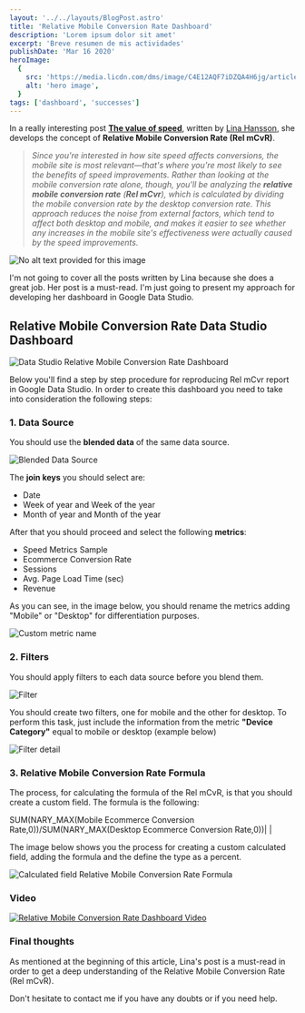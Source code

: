 ```yaml
---
layout: '../../layouts/BlogPost.astro'
title: 'Relative Mobile Conversion Rate Dashboard'
description: 'Lorem ipsum dolor sit amet'
excerpt: 'Breve resumen de mis actividades'
publishDate: 'Mar 16 2020'
heroImage:
  {
    src: 'https://media.licdn.com/dms/image/C4E12AQF7iDZQA4H6jg/article-cover_image-shrink_600_2000/0/1584121971770?e=1680134400&v=beta&t=tK59zpzO_beqEbLELJEQiVa9IbRrWu7C6y37m2izsuM',
    alt: 'hero image',
  }
tags: ['dashboard', 'successes']
---
```


In a really interesting post [**The value of speed**](https://web.dev/value-of-speed/), written by [Lina Hansson](https://web.dev/authors/linahansson), she develops the concept of **Relative Mobile Conversion Rate (Rel mCvR)**.

> _Since you're interested in how site speed affects conversions, the mobile site is most relevant—that's where you're most likely to see the benefits of speed improvements. Rather than looking at the mobile conversion rate alone, though, you'll be analyzing the_ **_relative mobile conversion rate_** _(_**_Rel mCvr_**_), which is calculated by dividing the mobile conversion rate by the desktop conversion rate. This approach reduces the noise from external factors, which tend to affect both desktop and mobile, and makes it easier to see whether any increases in the mobile site's effectiveness were actually caused by the speed improvements._

![No alt text provided for this image](https://media.licdn.com/dms/image/C4E12AQFBRtlRcTvsyg/article-inline_image-shrink_1000_1488/0/1584132582147?e=1680134400&v=beta&t=Ot6EhP4A_3MseQlFhFAVkdTZ-xuaSgPQ_9nQvaK0Tfc)

I'm not going to cover all the posts written by Lina because she does a great job. Her post is a must-read. I'm just going to present my approach for developing her dashboard in Google Data Studio.

## Relative Mobile Conversion Rate Data Studio Dashboard

![Data Studio Relative Mobile Conversion Rate Dashboard](https://media.licdn.com/dms/image/C4E12AQF7Mekm83T6ZQ/article-inline_image-shrink_1500_2232/0/1584131755254?e=1680134400&v=beta&t=nNPkjBDjWB9lvtKj67AXwQn49GV4-k6iF17QCaH30tk)

Below you'll find a step by step procedure for reproducing Rel mCvr report in Google Data Studio. In order to create this dashboard you need to take into consideration the following steps:

### 1\. Data Source

You should use the **blended data** of the same data source.

![Blended Data Source](https://media.licdn.com/dms/image/C4E12AQF5N8NeUfMo0w/article-inline_image-shrink_1000_1488/0/1584131662765?e=1680134400&v=beta&t=zrR7Pckz4fFMa7-w3HfSgGGPt-H-UAc_o8o13g_j7yI)

The **join keys** you should select are:

- Date
- Week of year and Week of the year
- Month of year and Month of the year

After that you should proceed and select the following **metrics**:

- Speed Metrics Sample
- Ecommerce Conversion Rate
- Sessions
- Avg. Page Load Time (sec)
- Revenue

As you can see, in the image below, you should rename the metrics adding "Mobile" or "Desktop" for differentiation purposes.

![Custom metric name](https://media.licdn.com/dms/image/C4E12AQGvD-THYktVZw/article-inline_image-shrink_400_744/0/1584125448820?e=1680134400&v=beta&t=xjUNYIZfcGZ9u2SMNB-rFUIhCWmAkiTGHjj-99ieii8)

### 2\. Filters

You should apply filters to each data source before you blend them.

![Filter](https://media.licdn.com/dms/image/C4E12AQEEs9fxNRTQFw/article-inline_image-shrink_1000_1488/0/1584128149831?e=1680134400&v=beta&t=FnNS2o9jOImI_Kxh5MiZJiSBo_UCzjL6cO0y4i-D_-0)

You should create two filters, one for mobile and the other for desktop. To perform this task, just include the information from the metric **"Device Category"** equal to mobile or desktop (example below)

![Filter detail](https://media.licdn.com/dms/image/C4E12AQGHrVcQ0i7exg/article-inline_image-shrink_1500_2232/0/1584128836368?e=1680134400&v=beta&t=vjiYg2JdanOdg_aaMxyTCsDURCENf3gAliDsoykcxNY)

### 3\. Relative Mobile Conversion Rate Formula

The process, for calculating the formula of the Rel mCvR, is that you should create a custom field. The formula is the following:

SUM(NARY_MAX(Mobile Ecommerce Conversion Rate,0))/SUM(NARY_MAX(Desktop Ecommerce Conversion Rate,0))|
|

The image below shows you the process for creating a custom calculated field, adding the formula and the define the type as a percent.

![Calculated field Relative Mobile Conversion Rate Formula](https://media.licdn.com/dms/image/C4E12AQGKx6rYIiMoNQ/article-inline_image-shrink_1000_1488/0/1584134236029?e=1680134400&v=beta&t=71oIRyBNY9dVhWMytQqHvePX2UiupJEDHaOLxxEC2eA)

### Video

[![Relative Mobile Conversion Rate Dashboard Video](http://img.youtube.com/vi/UgcJKFf3bQQ/0.jpg)](https://www.youtube.com/watch?v=UgcJKFf3bQQ)

### Final thoughts

As mentioned at the beginning of this article, Lina's post is a must-read in order to get a deep understanding of the Relative Mobile Conversion Rate (Rel mCvR).

Don't hesitate to contact me if you have any doubts or if you need help.
